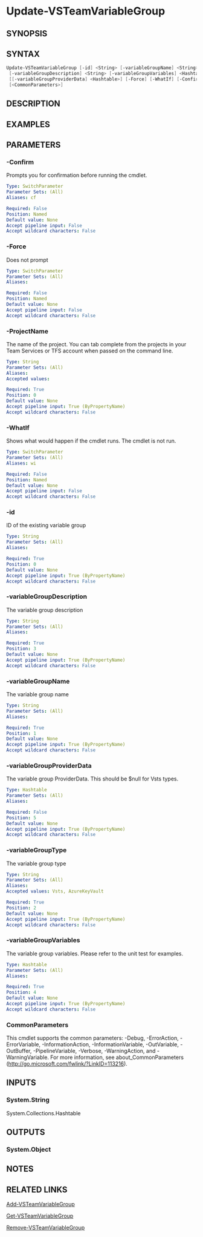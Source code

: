 <!-- #include "./common/header.md" -->

# Update-VSTeamVariableGroup

## SYNOPSIS
<!-- #include "./synopsis/Update-VSTeamVariableGroup.md" -->

## SYNTAX

```powershell
Update-VSTeamVariableGroup [-id] <String> [-variableGroupName] <String> [-variableGroupType] <String>
 [-variableGroupDescription] <String> [-variableGroupVariables] <Hashtable>
 [[-variableGroupProviderData] <Hashtable>] [-Force] [-WhatIf] [-Confirm] [-ProjectName] <String>
 [<CommonParameters>]
```

## DESCRIPTION
<!-- #include "./synopsis/Update-VSTeamVariableGroup.md" -->

## EXAMPLES

## PARAMETERS

### -Confirm

Prompts you for confirmation before running the cmdlet.

```yaml
Type: SwitchParameter
Parameter Sets: (All)
Aliases: cf

Required: False
Position: Named
Default value: None
Accept pipeline input: False
Accept wildcard characters: False
```

### -Force

Does not prompt

```yaml
Type: SwitchParameter
Parameter Sets: (All)
Aliases:

Required: False
Position: Named
Default value: None
Accept pipeline input: False
Accept wildcard characters: False
```

### -ProjectName

The name of the project. 
You can tab complete from the projects in your Team Services or TFS account when passed on the command line.

```yaml
Type: String
Parameter Sets: (All)
Aliases:
Accepted values:

Required: True
Position: 0
Default value: None
Accept pipeline input: True (ByPropertyName)
Accept wildcard characters: False
```

### -WhatIf
Shows what would happen if the cmdlet runs.
The cmdlet is not run.

```yaml
Type: SwitchParameter
Parameter Sets: (All)
Aliases: wi

Required: False
Position: Named
Default value: None
Accept pipeline input: False
Accept wildcard characters: False
```

### -id
ID of the existing variable group

```yaml
Type: String
Parameter Sets: (All)
Aliases:

Required: True
Position: 0
Default value: None
Accept pipeline input: True (ByPropertyName)
Accept wildcard characters: False
```

### -variableGroupDescription
The variable group description

```yaml
Type: String
Parameter Sets: (All)
Aliases:

Required: True
Position: 3
Default value: None
Accept pipeline input: True (ByPropertyName)
Accept wildcard characters: False
```

### -variableGroupName
The variable group name

```yaml
Type: String
Parameter Sets: (All)
Aliases:

Required: True
Position: 1
Default value: None
Accept pipeline input: True (ByPropertyName)
Accept wildcard characters: False
```

### -variableGroupProviderData
The variable group ProviderData.  This should be $null for Vsts types.

```yaml
Type: Hashtable
Parameter Sets: (All)
Aliases:

Required: False
Position: 5
Default value: None
Accept pipeline input: True (ByPropertyName)
Accept wildcard characters: False
```

### -variableGroupType
The variable group type

```yaml
Type: String
Parameter Sets: (All)
Aliases:
Accepted values: Vsts, AzureKeyVault

Required: True
Position: 2
Default value: None
Accept pipeline input: True (ByPropertyName)
Accept wildcard characters: False
```

### -variableGroupVariables
The variable group variables. Please refer to the unit test for examples.

```yaml
Type: Hashtable
Parameter Sets: (All)
Aliases:

Required: True
Position: 4
Default value: None
Accept pipeline input: True (ByPropertyName)
Accept wildcard characters: False
```

### CommonParameters
This cmdlet supports the common parameters: -Debug, -ErrorAction, -ErrorVariable, -InformationAction, -InformationVariable, -OutVariable, -OutBuffer, -PipelineVariable, -Verbose, -WarningAction, and -WarningVariable.
For more information, see about_CommonParameters (http://go.microsoft.com/fwlink/?LinkID=113216).

## INPUTS

### System.String
System.Collections.Hashtable

## OUTPUTS

### System.Object

## NOTES

## RELATED LINKS

[Add-VSTeamVariableGroup](Add-VSTeamVariableGroup.md)

[Get-VSTeamVariableGroup](Get-VSTeamVariableGroup.md)

[Remove-VSTeamVariableGroup](Remove-VSTeamVariableGroup.md)